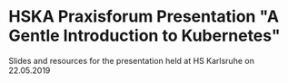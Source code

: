 # HSKA Praxisforum Presentation "A Gentle Introduction to Kubernetes"

 Slides and resources for the presentation held at HS Karlsruhe on 22.05.2019

